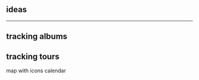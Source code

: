 ideas
-------
-------

tracking albums
---------------


tracking tours
---------------
map with icons
calendar

